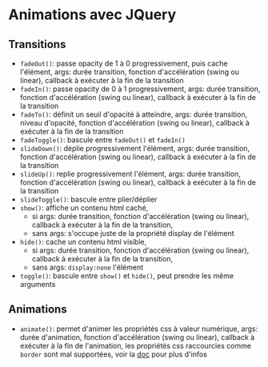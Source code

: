 # Animations avec JQuery
## Transitions
- ``fadeOut()``: passe opacity de 1 à 0 progressivement, puis cache l'élément, args: durée transition, fonction d'accélération (swing ou linear), callback à exécuter à la fin de la transition
- ``fadeIn()``: passe opacity de 0 à 1 progressivement, args: durée transition, fonction d'accélération (swing ou linear), callback à exécuter à la fin de la transition
- ``fadeTo()``: définit un seuil d'opacité à atteindre, args: durée transition, niveau d'opacité, fonction d'accélération (swing ou linear), callback à exécuter à la fin de la transition
- ``fadeToggle()``: bascule entre ``fadeOut()`` et ``fadeIn()``
- ``slideDown()``: déplie progressivement l'élément, args: durée transition, fonction d'accélération (swing ou linear), callback à exécuter à la fin de la transition
- ``slideUp()``: replie progressivement l'élément, args: durée transition, fonction d'accélération (swing ou linear), callback à exécuter à la fin de la transition
- ``slideToggle()``: bascule entre plier/déplier
- ``show()``: affiche un contenu html caché, 
    - si args: durée transition, fonction d'accélération (swing ou linear), callback à exécuter à la fin de la transition, 
    - sans args: s'occupe juste de la propriété display de l'élément
- ``hide()``: cache un contenu html visible, 
    - si args: durée transition, fonction d'accélération (swing ou linear), callback à exécuter à la fin de la transition, 
    - sans args: ``display:none`` l'élément
- ``toggle()``: bascule entre ``show()`` et ``hide()``, peut prendre les même arguments

## Animations
- ``animate()``: permet d'animer les propriétés css à valeur numérique, args: durée d'animation, fonction d'accélération (swing ou linear), callback à exécuter à la fin de l'animation, les propriétés css raccourcies comme ``border`` sont mal supportées, voir la [doc](https://api.jquery.com/animate/) pour plus d'infos